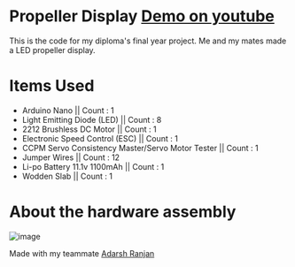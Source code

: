 # Propeller Display [Demo on youtube](https://www.youtube.com/watch?v=0fN_Ydi534E&ab_channel=DivyanshRaj)
This is the code for my diploma's final year project.
Me and my mates made a LED propeller display.

# Items Used
- Arduino Nano || Count : 1
- Light Emitting Diode (LED) || Count : 8
- 2212 Brushless DC Motor || Count : 1
- Electronic Speed Control (ESC) || Count : 1
- CCPM Servo Consistency Master/Servo Motor Tester || Count : 1
- Jumper Wires || Count : 12
- Li-po Battery 11.1v 1100mAh || Count : 1
- Wodden Slab || Count : 1

# About the hardware assembly
![image](https://github.com/divyanshraj0408/propellerDisplay/assets/73312468/fa312187-24ca-456d-9d63-6babf612b903)

Made with my teammate [Adarsh Ranjan](https://www.linkedin.com/in/adarsh-ranjan-a222082a1/)
